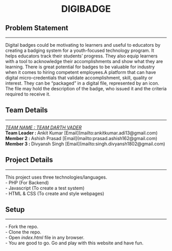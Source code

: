 <h1 align="center">DIGIBADGE</h1>

<h2>Problem Statement</h2>
<hr>
Digital badges could be motivating to learners and useful to educators by creating a badging system for a youth-focused technology program. It helps educators track their students’ progress. They also equip learners with a tool to acknowledge their accomplishments and show what they are learning. There is great potential for badges to be valuable for industry when it comes to hiring competent employees.A platform that can have digital micro-credentials that validate accomplishment, skill, quality or interest. They can be “packaged” in a digital file, represented by an icon. The file may hold the description of the badge, who issued it and the criteria required to receive it.

<h2>Team Details</h2>
<hr>
<em><u>TEAM NAME : TEAM DARTH VADER</u></em><br>
<b>Team Leader : </b>Ankit Kumar [Email](mailto:ankitkumar.adi13@gmail.com) <br>
<b>Member 2 : </b>Ashish Prasad [Email](mailto:prasad.ashish162@gmail.com) <br>
<b>Member 3 : </b>Divyansh Singh [Email](mailto:singh.divyansh1802@gmail.com) <br>

<h2>Project Details</h2>
<hr>
This project uses three technologies/languages. <br>
- PHP (For Backend) <br>
- Javascript (To create a test system) <br>
- HTML & CSS (To create and style webpages) <br>

<h2>Setup</h2>
<hr>
- Fork the repo. <br>
- Clone the repo. <br>
- Open <em>index.html</em> file in any browser. <br>
- You are good to go. Go and play with this website and have fun. <br>
